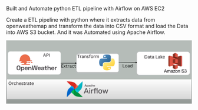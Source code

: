 Built and Automate python ETL pipeline with Airflow on AWS EC2

Create a ETL pipeline with python where it extracts data from openweathemap and transform the data into CSV format and load the Data into AWS S3 bucket.
And it was Automated using Apache Airflow.

![workflow_diagram](workflow.png)
